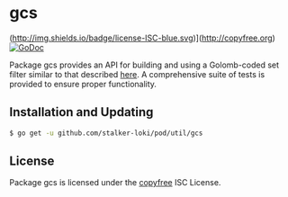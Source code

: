 # gcs

(http://img.shields.io/badge/license-ISC-blue.svg)](http://copyfree.org)
[![GoDoc](https://godoc.org/github.com/stalker-loki/pod/util/gcs?status.png)](http://godoc.org/github.com/stalker-loki/pod/util/gcs)

Package gcs provides an API for building and using a Golomb-coded set filter similar to that described [here](http://giovanni.bajo.it/post/47119962313/golomb-coded-sets-smaller-than-bloom-filters). A comprehensive suite of tests is provided to ensure proper functionality.

## Installation and Updating

```bash
$ go get -u github.com/stalker-loki/pod/util/gcs
```

## License

Package gcs is licensed under the [copyfree](http://copyfree.org) ISC License.
